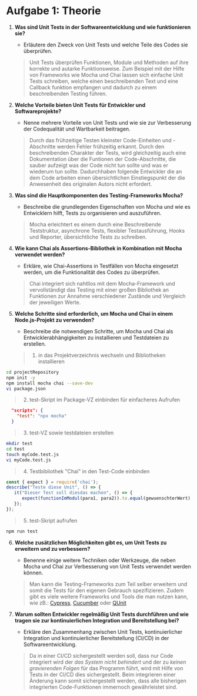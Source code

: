 # Aufgabe 1: Theorie

1. **Was sind Unit Tests in der Softwareentwicklung und wie funktionieren sie?**
   - Erläutere den Zweck von Unit Tests und welche Teile des Codes sie überprüfen.
   > Unit Tests überprüfen Funktionen, Module und Methoden auf ihre korrekte und autarke Funktionsweise. Zum Beispiel mit der Hilfe von Frameworks wie Mocha und Chai lassen sich einfache Unit Tests schreiben, welche einen beschreibenden Text und eine Callback funktion empfangen und dadurch zu einem beschreibenden Testing führen.

2. **Welche Vorteile bieten Unit Tests für Entwickler und Softwareprojekte?**
   - Nenne mehrere Vorteile von Unit Tests und wie sie zur Verbesserung der Codequalität und Wartbarkeit beitragen.
   > Durch das frühzeitige Testen kleinster Code-Einheiten und -Abschnitte werden Fehler frühzeitig erkannt. Durch den beschreibenden Charakter der Tests, wird gleichzeitig auch eine Dokumentation über die Funtionen der Code-Abschnitte, die sauber aufzeigt was der Code nicht tun sollte und was er wiederum tun sollte. Dadurchhaben folgende Entwickler die an dem Code arbeiten einen übersichtlichen Einstiegspunkt der die Anwesenheit des originalen Autors nicht erfordert.

3. **Was sind die Hauptkomponenten des Testing-Frameworks Mocha?**
   - Beschreibe die grundlegenden Eigenschaften von Mocha und wie es Entwicklern hilft, Tests zu organisieren und auszuführen.
   > Mocha erleichtert es einem durch eine Beschreibende Teststruktur, asynchrone Tests, flexibler Testausführung, Hooks und Reporter, übersichtliche Tests zu schreiben.

4. **Wie kann Chai als Assertions-Bibliothek in Kombination mit Mocha verwendet werden?**
   - Erkläre, wie Chai-Assertions in Testfällen von Mocha eingesetzt werden, um die Funktionalität des Codes zu überprüfen.
   > Chai integriert sich nahtllos mit dem Mocha-Framework und vervollständigt das Testing mit einer großen Bibliothek an Funktionen zur Annahme verschiedener Zustände und Vergleich der jeweiligen Werte.


5. **Welche Schritte sind erforderlich, um Mocha und Chai in einem Node.js-Projekt zu verwenden?**
   - Beschreibe die notwendigen Schritte, um Mocha und Chai als Entwicklerabhängigkeiten zu installieren und Testdateien zu erstellen.
   > 1. in das Projektverzeichnis wechseln und Bibliotheken installieren
```bash
cd projectRepository
npm init -y
npm install mocha chai --save-dev 
vi package.json
```
   > 2. test-Skript im Package-VZ einbinden für einfacheres Aufrufen
```json
  "scripts": {
    "test": "npx mocha"
  }
```
   > 3. test-VZ sowie testdateien erstellen
```bash
mkdir test
cd test
touch myCode.test.js
vi myCode.test.js
```
   > 4. Testbibliothek "Chai" in den Test-Code einbinden
```javascript
const { expect } = require('chai');
describe("Teste diese Unit", () => {
   it("Dieser Test soll diesdas machen", () => {
      expect(functionImModul(para1, para2)).to.equal(gewuenschterWert);
   });
});
```
   > 5. test-Skript aufrufen
```bash
npm run test
```

6. **Welche zusätzlichen Möglichkeiten gibt es, um Unit Tests zu erweitern und zu verbessern?**
   - Benenne einige weitere Techniken oder Werkzeuge, die neben Mocha und Chai zur Verbesserung von Unit Tests verwendet werden können.
   > Man kann die Testing-Frameworks zum Teil selber erweitern und somit die Tests für den eigenen Gebrauch spezifizieren. Zudem gibt es viele weitere Frameworks und Tools die man nutzen kann, wie zB.: [Cypress](https://www.cypress.io/), [Cucumber](https://cucumber.io/docs/installation/javascript/) oder [QUnit](https://qunitjs.com/)

7. **Warum sollten Entwickler regelmäßig Unit Tests durchführen und wie tragen sie zur kontinuierlichen Integration und Bereitstellung bei?**
    - Erkläre den Zusammenhang zwischen Unit Tests, kontinuierlicher Integration und kontinuierlicher Bereitstellung (CI/CD) in der Softwareentwicklung.
    > Da in einer CI/CD sichergestellt werden soll, dass nur Code integriert wird der *das System nicht behindert* und der zu *keinen gravierenden Folgen* für das Programm führt, wird mit Hilfe von Tests in der CI/CD dies sichergestellt. Beim integrieren einer Änderung kann somit sichergestellt werden, dass alle bisherigen integrierten Code-Funktionen immernoch gewährleistet sind.